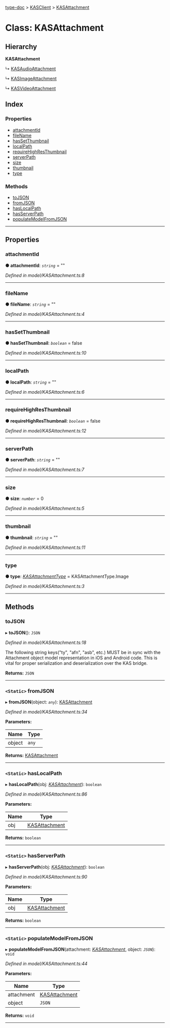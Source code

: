 [type-doc](../README.md) > [KASClient](../modules/kasclient.md) > [KASAttachment](../classes/kasclient.kasattachment.md)

# Class: KASAttachment

## Hierarchy

**KASAttachment**

↳  [KASAudioAttachment](kasclient.kasaudioattachment.md)

↳  [KASImageAttachment](kasclient.kasimageattachment.md)

↳  [KASVideoAttachment](kasclient.kasvideoattachment.md)

## Index

### Properties

* [attachmentId](kasclient.kasattachment.md#attachmentid)
* [fileName](kasclient.kasattachment.md#filename)
* [hasSetThumbnail](kasclient.kasattachment.md#hassetthumbnail)
* [localPath](kasclient.kasattachment.md#localpath)
* [requireHighResThumbnail](kasclient.kasattachment.md#requirehighresthumbnail)
* [serverPath](kasclient.kasattachment.md#serverpath)
* [size](kasclient.kasattachment.md#size)
* [thumbnail](kasclient.kasattachment.md#thumbnail)
* [type](kasclient.kasattachment.md#type)

### Methods

* [toJSON](kasclient.kasattachment.md#tojson)
* [fromJSON](kasclient.kasattachment.md#fromjson)
* [hasLocalPath](kasclient.kasattachment.md#haslocalpath)
* [hasServerPath](kasclient.kasattachment.md#hasserverpath)
* [populateModelFromJSON](kasclient.kasattachment.md#populatemodelfromjson)

---

## Properties

<a id="attachmentid"></a>

###  attachmentId

**● attachmentId**: *`string`* = ""

*Defined in model/KASAttachment.ts:8*

___
<a id="filename"></a>

###  fileName

**● fileName**: *`string`* = ""

*Defined in model/KASAttachment.ts:4*

___
<a id="hassetthumbnail"></a>

###  hasSetThumbnail

**● hasSetThumbnail**: *`boolean`* = false

*Defined in model/KASAttachment.ts:10*

___
<a id="localpath"></a>

###  localPath

**● localPath**: *`string`* = ""

*Defined in model/KASAttachment.ts:6*

___
<a id="requirehighresthumbnail"></a>

###  requireHighResThumbnail

**● requireHighResThumbnail**: *`boolean`* = false

*Defined in model/KASAttachment.ts:12*

___
<a id="serverpath"></a>

###  serverPath

**● serverPath**: *`string`* = ""

*Defined in model/KASAttachment.ts:7*

___
<a id="size"></a>

###  size

**● size**: *`number`* = 0

*Defined in model/KASAttachment.ts:5*

___
<a id="thumbnail"></a>

###  thumbnail

**● thumbnail**: *`string`* = ""

*Defined in model/KASAttachment.ts:11*

___
<a id="type"></a>

###  type

**● type**: *[KASAttachmentType](../enums/kasclient.kasattachmenttype.md)* =  KASAttachmentType.Image

*Defined in model/KASAttachment.ts:3*

___

## Methods

<a id="tojson"></a>

###  toJSON

▸ **toJSON**(): `JSON`

*Defined in model/KASAttachment.ts:18*

The following string keys("ty", "afn", "asb", etc.) MUST be in sync with the Attachment object model representation in iOS and Android code. This is vital for proper serialization and deserialization over the KAS bridge.

**Returns:** `JSON`

___
<a id="fromjson"></a>

### `<Static>` fromJSON

▸ **fromJSON**(object: *`any`*): [KASAttachment](kasclient.kasattachment.md)

*Defined in model/KASAttachment.ts:34*

**Parameters:**

| Name | Type |
| ------ | ------ |
| object | `any` |

**Returns:** [KASAttachment](kasclient.kasattachment.md)

___
<a id="haslocalpath"></a>

### `<Static>` hasLocalPath

▸ **hasLocalPath**(obj: *[KASAttachment](kasclient.kasattachment.md)*): `boolean`

*Defined in model/KASAttachment.ts:86*

**Parameters:**

| Name | Type |
| ------ | ------ |
| obj | [KASAttachment](kasclient.kasattachment.md) |

**Returns:** `boolean`

___
<a id="hasserverpath"></a>

### `<Static>` hasServerPath

▸ **hasServerPath**(obj: *[KASAttachment](kasclient.kasattachment.md)*): `boolean`

*Defined in model/KASAttachment.ts:90*

**Parameters:**

| Name | Type |
| ------ | ------ |
| obj | [KASAttachment](kasclient.kasattachment.md) |

**Returns:** `boolean`

___
<a id="populatemodelfromjson"></a>

### `<Static>` populateModelFromJSON

▸ **populateModelFromJSON**(attachment: *[KASAttachment](kasclient.kasattachment.md)*, object: *`JSON`*): `void`

*Defined in model/KASAttachment.ts:44*

**Parameters:**

| Name | Type |
| ------ | ------ |
| attachment | [KASAttachment](kasclient.kasattachment.md) |
| object | `JSON` |

**Returns:** `void`

___

